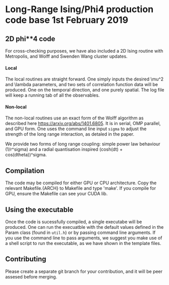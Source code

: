 # Long-Range Ising/Phi4 production code base                    1st February 2019

## 2D phi**4 code

For cross-checking purposes, we have also included a 2D Ising
routine with Metropolis, and Wolff and Swenden Wang cluster updates. 

#### Local

The local routines are straight forward. One simply inputs the desired
\mu^2 and \lambda parameters, and two sets of correlation function
data will be produced. One on the temporal direction, and one purely
spatial. The log file will keep a running tab of all the observables.

#### Non-local

The non-local routines use an exact form of the Wolff algorithm as
described here https://arxiv.org/abs/1401.6805. It is in serial, OMP
parallel, and GPU form. One uses the command line input `sigma` to
adjust the strength of the long range interaction, as detaled in the paper.

We provide two forms of long range coupling: simple power law behaviour
(1/r^sigma) and a radial quantisation inspired (cosh(dt) + cos(dtheta))^sigma.

## Compilation

The code may be compiled for either GPU or CPU architecture. Copy the relevant
Makefile.{ARCH} to Makefile and type 'make'. If you compile for GPU, ensure
the Makefile can see your CUDA lib.

## Using the executable

Once the code is sucessfully compiled, a single executabe will be produced.
One can run the execuatble with the default values defined in the Param 
class (found in `util.h`) or by passing command line arguments. If you use 
the command line to pass arguments, we suggest you make use of a shell 
script to run the executable, as we have shown in the template files.

## Contributing

Please create a separate git branch for your contribution, and it will be
peer assesed before merging.


